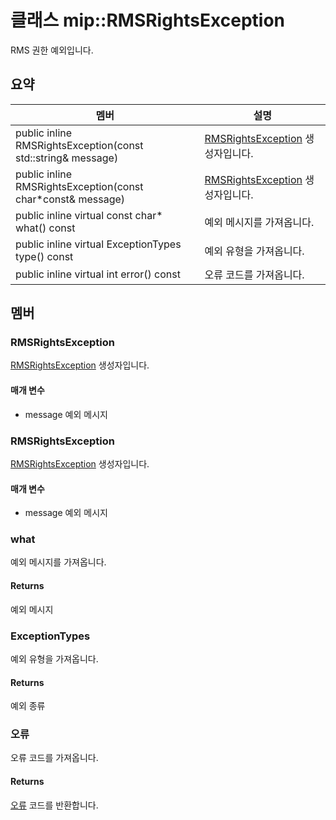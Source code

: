 # <a name="class-miprmsrightsexception"></a>클래스 mip::RMSRightsException 
RMS 권한 예외입니다.
  
## <a name="summary"></a>요약
 멤버                        | 설명                                
--------------------------------|---------------------------------------------
public inline RMSRightsException(const std::string& message)  |  [RMSRightsException](#classmip_1_1_r_m_s_rights_exception) 생성자입니다.
public inline RMSRightsException(const char*const& message)  |  [RMSRightsException](#classmip_1_1_r_m_s_rights_exception) 생성자입니다.
public inline virtual const char* what() const  |  예외 메시지를 가져옵니다.
public inline virtual ExceptionTypes type() const  |  예외 유형을 가져옵니다.
public inline virtual int error() const  |  오류 코드를 가져옵니다.
  
## <a name="members"></a>멤버
  
### <a name="rmsrightsexception"></a>RMSRightsException
[RMSRightsException](#classmip_1_1_r_m_s_rights_exception) 생성자입니다.
  
#### <a name="parameters"></a>매개 변수
* message 예외 메시지
  
### <a name="rmsrightsexception"></a>RMSRightsException
[RMSRightsException](#classmip_1_1_r_m_s_rights_exception) 생성자입니다.
  
#### <a name="parameters"></a>매개 변수
* message 예외 메시지
  
### <a name="what"></a>what
예외 메시지를 가져옵니다.
  
#### <a name="returns"></a>Returns
예외 메시지
  
### <a name="exceptiontypes"></a>ExceptionTypes
예외 유형을 가져옵니다.
  
#### <a name="returns"></a>Returns
예외 종류
  
### <a name="error"></a>오류
오류 코드를 가져옵니다.
  
#### <a name="returns"></a>Returns
[오류](#classmip_1_1_error) 코드를 반환합니다.